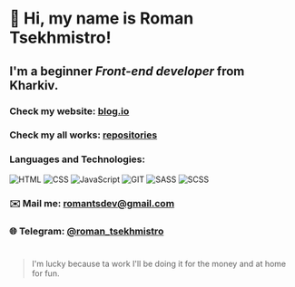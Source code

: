 # 👋 Hi, my name is **Roman Tsekhmistro**!

## I'm a beginner *Front-end developer* from Kharkiv.

### Check my website: [blog.io](https://roman-tsekhmistro.github.io/blog/)
### Check my all works: [repositories](https://github.com/roman-tsekhmistro?tab=repositories)

### Languages and Technologies:
![HTML](https://img.shields.io/badge/HTML-090909?style=for-the-badge&logo=html5)
![CSS](https://img.shields.io/badge/CSS-090909?style=for-the-badge&logo=CSS3)
![JavaScript](https://img.shields.io/badge/JavaScript-090909?style=for-the-badge&logo=JavaScript)
![GIT](https://img.shields.io/badge/GIT-090909?style=flat-square&logo=GIT)
![SASS](https://img.shields.io/badge/SASS-090909?style=plastic&logo=SASS)
![SCSS](https://img.shields.io/badge/SCSS-090909?style=flat&logo=SCSS)

### ✉️ Mail me: romantsdev@gmail.com

### 🌐 Telegram: [@roman_tsekhmistro](https://t.me/roman_tsekhmistro)
#

>I'm lucky because ta work I'll be doing it for the money and at home for fun.
